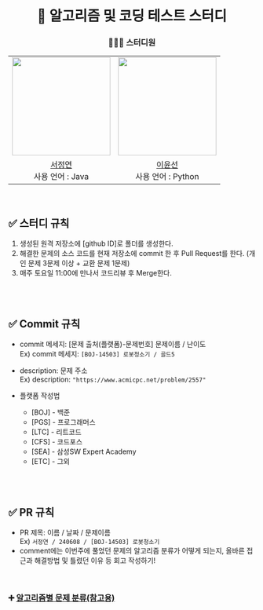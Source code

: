 <div align=center>
  
# 💯 알고리즘 및 코딩 테스트 스터디

### 🧑‍🤝‍🧑 스터디원
<table align = "center">
  <tr align = "center">
    <td><a href="https://github.com/cyndii20"><img src="https://avatars.githubusercontent.com/u/90389093?v=4" width=200></a></td>
    <td><a href="https://github.com/y00nsun"><img src="https://avatars.githubusercontent.com/u/111578238?v=4"width=200></a></td>
  </tr>
  <tr align = "center">
    <td><a href = "https://github.com/cyndii20">서정연</a> <br> 사용 언어 : Java</td>
    <td><a href = "https://github.com/y00nsun">이윤선</a> <br> 사용 언어 : Python</td>
  </tr>

</table>
<br>

</div>

## ✅ 스터디 규칙
1. 생성된 원격 저장소에 [github ID]로 폴더를 생성한다.
2. 해결한 문제의 소스 코드를 현재 저장소에 commit 한 후 Pull Request를 한다. (개인 문제 3문제 이상 + 교환 문제 1문제)
3. 매주 토요일 11:00에 만나서 코드리뷰 후 Merge한다.
<br>
<br>

## ✅ Commit 규칙<br>
- commit 메세지: [문제 출처(플랫폼)-문제번호] 문제이름 / 난이도 <br>
Ex) commit 메세지: ```[BOJ-14503] 로봇청소기 / 골드5```

- description: 문제 주소 <br>
Ex) description: ```"https://www.acmicpc.net/problem/2557"```
- 플랫폼 작성법
  - [BOJ] - 백준
  - [PGS] - 프로그래머스
  - [LTC] - 리트코드
  - [CFS] - 코드포스
  - [SEA] - 삼성SW Expert Academy
  - [ETC] - 그외
<br>
<br>

## ✅ PR 규칙 <br>
- PR 제목: 이름 / 날짜 / 문제이름 <br>
Ex) ```서정연 / 240608 / [BOJ-14503] 로봇청소기``` <br>
- comment에는 이번주에 풀었던 문제의 알고리즘 분류가 어떻게 되는지, 올바른 접근과 해결방법 및 틀렸던 이유 등 회고 작성하기!
<br>

### ➕ <a href = "https://secretive-lupin-6e9.notion.site/b5cad3134fc34d4f9d709f89799e6833?pvs=4">알고리즘별 문제 분류(참고용)</a>
